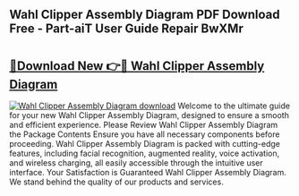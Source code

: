 ## Wahl Clipper Assembly Diagram PDF Download Free - Part-aiT User Guide Repair BwXMr

# <h2><a href="http://dfrbnj.blite.top/?on=Wahl+Clipper+Assembly+Diagram">🔗Download New 👉🔴 Wahl Clipper Assembly Diagram</a></h2>

[![Wahl Clipper Assembly Diagram download](https://i.imgur.com/lujVjoI.png)](http://dfrbnj.blite.top/?on=Wahl+Clipper+Assembly+Diagram)
Welcome to the ultimate guide for your new Wahl Clipper Assembly Diagram, designed to ensure a smooth and efficient experience. Please Review Wahl Clipper Assembly Diagram the Package Contents Ensure you have all necessary components before proceeding. Wahl Clipper Assembly Diagram is packed with cutting-edge features, including facial recognition, augmented reality, voice activation, and wireless charging, all easily accessible through the intuitive user interface. Your Satisfaction is Guaranteed Wahl Clipper Assembly Diagram. We stand behind the quality of our products and services.
